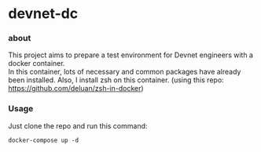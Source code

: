 # devnet-dc

### about
This project aims to prepare a test environment for Devnet engineers with a docker container.  
In this container, lots of necessary and common packages have already been installed. Also, I install zsh on this container. (using this repo: https://github.com/deluan/zsh-in-docker)

### Usage
Just clone the repo and run this command: 

```
docker-compose up -d
```


